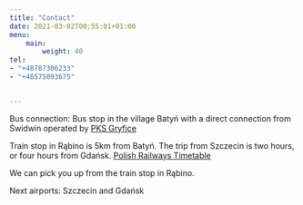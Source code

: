 ```yaml
---
title: "Contact"
date: 2021-03-02T00:55:01+01:00
menu:
    main:
        weight: 40
tel:
- "+48787306233"
- "+48575093675"


---
```


Bus connection: Bus stop in the village Batyń with a direct connection from Świdwin operated by [PKS Gryfice](http://www.pksgryfice.com.pl/wyniki-wyszukiwania/)


Train stop in Rąbino is 5km from Batyń. The trip from Szczecin is two hours, or four hours from Gdańsk.
[Polish Railways Timetable](https://rozklad-pkp.pl/)

We can pick you up from the train stop in Rąbino.



Next airports: Szczecin and Gdańsk



